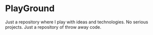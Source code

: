 # PlayGround

Just a repository where I play with ideas and technologies. No serious projects. Just a repository of throw away code.
